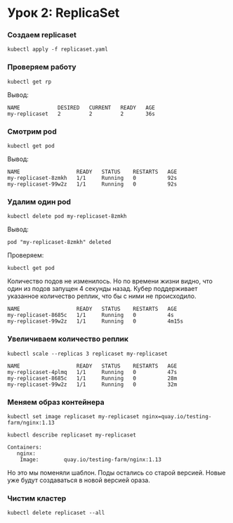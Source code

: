 # Урок 2: ReplicaSet
### Создаем replicaset
```shell
kubectl apply -f replicaset.yaml
```
### Проверяем работу
```shell
kubectl get rp
```
Вывод:
```shell
NAME            DESIRED   CURRENT   READY   AGE
my-replicaset   2         2         2       36s
```

### Смотрим pod
```shell
kubectl get pod
```
Вывод:
```shell
NAME                  READY   STATUS    RESTARTS   AGE
my-replicaset-8zmkh   1/1     Running   0          92s
my-replicaset-99w2z   1/1     Running   0          92s
```
### Удалим один pod
```shell
kubectl delete pod my-replicaset-8zmkh
```
Вывод:
```shell
pod "my-replicaset-8zmkh" deleted
```
Проверяем:
```shell
kubectl get pod 
```
Количество подов не изменилось. Но по времени жизни видно, что один из подов запущен 4 секунды назад. Кубер поддерживает указанное количество реплик, что бы с ними не происходило.
```shell
NAME                  READY   STATUS    RESTARTS   AGE
my-replicaset-8685c   1/1     Running   0          4s
my-replicaset-99w2z   1/1     Running   0          4m15s
```

### Увеличиваем количество реплик
```shell
kubectl scale --replicas 3 replicaset my-replicaset 
```
```shell
NAME                  READY   STATUS    RESTARTS   AGE
my-replicaset-4plmq   1/1     Running   0          47s
my-replicaset-8685c   1/1     Running   0          28m
my-replicaset-99w2z   1/1     Running   0          32m
```

### Меняем образ контейнера
```shell
kubectl set image replicaset my-replicaset nginx=quay.io/testing-farm/nginx:1.13
```
```shell
kubectl describe replicaset my-replicaset
```
```shell
Containers:
   nginx:
    Image:        quay.io/testing-farm/nginx:1.13
```
Но это мы поменяли шаблон. Поды остались со старой версией. Новые уже будут создаваться в новой версией ораза.

### Чистим кластер
```shell
kubectl delete replicaset --all 
```